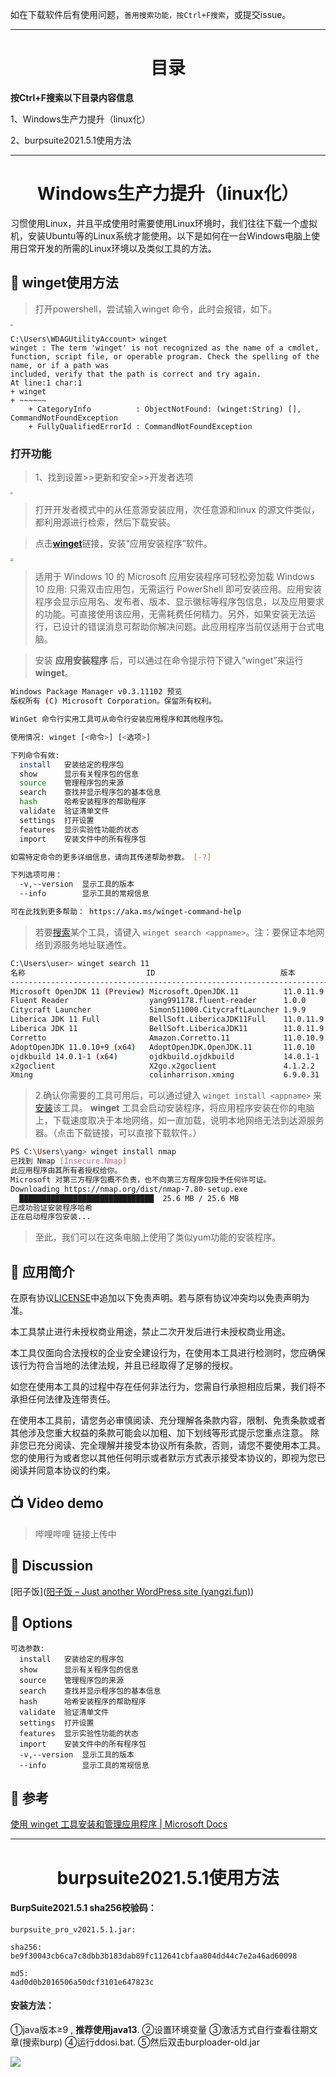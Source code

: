 如在下载软件后有使用问题，`善用搜索功能，按Ctrl+F搜索`，或提交issue。

------



<h1 align="center">目录</h1>

**按Ctrl+F搜索以下目录内容信息**

1、Windows生产力提升（linux化）

2、burpsuite2021.5.1使用方法





------



<h1 align="center">Windows生产力提升（linux化）</h1>



习惯使用Linux，并且平成使用时需要使用Linux环境时，我们往往下载一个虚拟机，安装Ubuntu等的Linux系统才能使用。以下是如何在一台Windows电脑上使用日常开发的所需的Linux环境以及类似工具的方法。





## 🛒 **winget使用方法**

>打开powershell，尝试输入winget 命令，此时会报错，如下。

<img src="img/image-20210508153551191.png" style="zoom:25%;" />

``` shell
C:\Users\WDAGUtilityAccount> winget
winget : The term 'winget' is not recognized as the name of a cmdlet, function, script file, or operable program. Check the spelling of the name, or if a path was
included, verify that the path is correct and try again.
At line:1 char:1
+ winget
+ ~~~~~~
    + CategoryInfo          : ObjectNotFound: (winget:String) [], CommandNotFoundException
    + FullyQualifiedErrorId : CommandNotFoundException
```




### 打开功能

> 1、找到设置>>更新和安全>>开发者选项



<img src="img/image-20210508153900430.png" style="zoom:25%;" />



> 打开开发者模式中的从任意源安装应用，次任意源和linux 的源文件类似，都利用源进行检索，然后下载安装。

> 点击[**winget**](https://www.microsoft.com/zh-cn/p/app-installer/9nblggh4nns1?ocid=9nblggh4nns1_ORSEARCH_Bing&rtc=2&activetab=pivot:overviewtab)链接，安装“应用安装程序”软件。



<img src="img/image-20210508154649744.png" style="zoom: 33%;" />




>适用于 Windows 10 的 Microsoft 应用安装程序可轻松旁加载 Windows 10 应用: 只需双击应用包，无需运行 PowerShell 即可安装应用。应用安装程序会显示应用名、发布者、版本、显示徽标等程序包信息，以及应用要求的功能。可直接使用该应用，无需耗费任何精力。另外，如果安装无法运行，已设计的错误消息可帮助你解决问题。此应用程序当前仅适用于台式电脑。



>安装 **应用安装程序** 后，可以通过在命令提示符下键入“winget”来运行 **winget**。

```bash
Windows Package Manager v0.3.11102 预览
版权所有 (C) Microsoft Corporation。保留所有权利。

WinGet 命令行实用工具可从命令行安装应用程序和其他程序包。

使用情况: winget [<命令>] [<选项>]

下列命令有效:
  install   安装给定的程序包
  show      显示有关程序包的信息
  source    管理程序包的来源
  search    查找并显示程序包的基本信息
  hash      哈希安装程序的帮助程序
  validate  验证清单文件
  settings  打开设置
  features  显示实验性功能的状态
  import    安装文件中的所有程序包

如需特定命令的更多详细信息，请向其传递帮助参数。 [-?]

下列选项可用：
  -v,--version  显示工具的版本
  --info        显示工具的常规信息

可在此找到更多帮助： https://aka.ms/winget-command-help


```

>若要[搜索](https://docs.microsoft.com/zh-cn/windows/package-manager/winget/search)某个工具，请键入 `winget search <appname>`。注：要保证本地网络到源服务地址联通性。



```bash
C:\Users\user> winget search 11
名称                           ID                            版本        匹配
---------------------------------------------------------------------------------------
Microsoft OpenJDK 11 (Preview) Microsoft.OpenJDK.11          11.0.11.9   Tag: 11
Fluent Reader                  yang991178.fluent-reader      1.0.0
Citycraft Launcher             Simon511000.CitycraftLauncher 1.9.9
Liberica JDK 11 Full           BellSoft.LibericaJDK11Full    11.0.11.9
Liberica JDK 11                BellSoft.LibericaJDK11        11.0.11.9
Corretto                       Amazon.Corretto.11            11.0.10.9.1
AdoptOpenJDK 11.0.10+9 (x64)   AdoptOpenJDK.OpenJDK.11       11.0.10
ojdkbuild 14.0.1-1 (x64)       ojdkbuild.ojdkbuild           14.0.1-1
x2goclient                     X2go.x2goclient               4.1.2.2     Tag: x11
Xming                          colinharrison.xming           6.9.0.31    Tag: x11server

```



>2.确认你需要的工具可用后，可以通过键入 `winget install <appname>` 来[安装](https://docs.microsoft.com/zh-cn/windows/package-manager/winget/install)该工具。 **winget** 工具会启动安装程序，将应用程序安装在你的电脑上，下载速度取决于本地网络，如一直加载，说明本地网络无法到达源服务器。（点击下载链接，可以直接下载软件。）



```bash
PS C:\Users\yang> winget install nmap
已找到 Nmap [Insecure.Nmap]
此应用程序由其所有者授权给你。
Microsoft 对第三方程序包概不负责，也不向第三方程序包授予任何许可证。
Downloading https://nmap.org/dist/nmap-7.80-setup.exe
  ██████████████████████████████  25.6 MB / 25.6 MB
已成功验证安装程序哈希
正在启动程序包安装...
```



>至此，我们可以在这条电脑上使用了类似yum功能的安装程序。



## 📑 应用简介

在原有协议[LICENSE](https://github.com/zhzyker/vulmap/blob/main/LICENSE)中追加以下免责声明。若与原有协议冲突均以免责声明为准。  

本工具禁止进行未授权商业用途，禁止二次开发后进行未授权商业用途。  

本工具仅面向合法授权的企业安全建设行为，在使用本工具进行检测时，您应确保该行为符合当地的法律法规，并且已经取得了足够的授权。  

如您在使用本工具的过程中存在任何非法行为，您需自行承担相应后果，我们将不承担任何法律及连带责任。 

在使用本工具前，请您务必审慎阅读、充分理解各条款内容，限制、免责条款或者其他涉及您重大权益的条款可能会以加粗、加下划线等形式提示您重点注意。 除非您已充分阅读、完全理解并接受本协议所有条款，否则，请您不要使用本工具。您的使用行为或者您以其他任何明示或者默示方式表示接受本协议的，即视为您已阅读并同意本协议的约束。  


## 📺 Video demo

> 哔哩哔哩 链接上传中


## 🙋 Discussion



[阳子饭]([阳子饭 – Just another WordPress site (yangzi.fun)](https://yangzi.fun/))

## 🔧 Options

``` 
可选参数:
  install   安装给定的程序包
  show      显示有关程序包的信息
  source    管理程序包的来源
  search    查找并显示程序包的基本信息
  hash      哈希安装程序的帮助程序
  validate  验证清单文件
  settings  打开设置
  features  显示实验性功能的状态
  import    安装文件中的所有程序包
  -v,--version  显示工具的版本
  --info        显示工具的常规信息
```

## 🐾 参考

[使用 winget 工具安装和管理应用程序 | Microsoft Docs](https://docs.microsoft.com/zh-cn/windows/package-manager/winget/)





------







<h1 align="center">burpsuite2021.5.1使用方法</h1>

#### BurpSuite2021.5.1 sha256校验码：

```
burpsuite_pro_v2021.5.1.jar:

sha256:
be9f30043cb6ca7c8dbb3b183dab89fc112641cbfaa804dd44c7e2a46ad60098

md5:
4ad0d0b2016506a50dcf3101e647823c
```

#### 安装方法：

①java版本≥9 , **推荐使用java13**.
②设置环境变量
③激活方式自行查看往期文章(搜索burp)
④运行ddosi.bat.
⑤然后双击burploader-old.jar

![](https://github.com/zmylml/yangzifun/blob/main/img/burpsuite_pro_v2021.5.gif)



